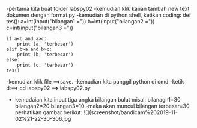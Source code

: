 -pertama kita buat folder labspy02
-kemudian klik kanan tambah new text dokumen dengan format.py
-kemudian di python shell, ketikan  coding:
	def tes():
	a=int(input("bilangan1 ="))
	b=int(input("bilangan2 ="))
	c=int(input("bilangan3 ="))
	
	if a<b and a>c:
		print (a, 'terbesar')
	elif b>a and b>c:
		print (b, 'terbesar')
	else:
		print (c, 'terbesar')
	tes()

-kemudian klik file ==>save.
-kemudian kita panggil python di cmd
-ketik d:==> cd labspy02 ==> labspy02.py
- kemudaian kita input tiga angka bilangan bulat
 misal:	bilanagn1=30
	bilangan2=20
	bilangan3=10
-maka akan muncul bilangan terbesar=30
perhatikan gambar berikut:
![](screenshot/bandicam%202019-11-02%21-22-30-306.jpg
